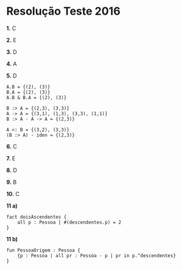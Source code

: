 # Resolução Teste 2016

**1.** C

**2.** E

**3.** D

**4.** A

**5.** D

```
A.B = {(2), (3)}
B.A = {(2), (3)}
A.B & B.A = {(2), (3)}

B :> A = {(2,3), (3,3)}
A -> A = {(3,1), (1,3), (3,3), (1,1)}
B :> A - A -> A = {(2,3)}

A <: B = {(3,2), (3,3)}
(B :> A) - iden = {(2,3)}
```

**6.** C

**7.** E

**8.** D

**9.** B

**10.** C

**11 a)**

```alloy
fact doisAscendentes {
	all p : Pessoa | #(descendentes.p) = 2
}
```

**11 b)**

```alloy
fun PessoaOrigem : Pessoa {
	{p : Pessoa | all pr : Pessoa - p | pr in p.^descendentes}
}
```